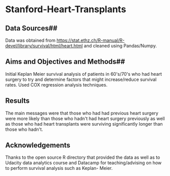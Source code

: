 # Stanford-Heart-Transplants #
## Data Sources##

Data was obtained from https://stat.ethz.ch/R-manual/R-devel/library/survival/html/heart.html and cleaned using Pandas/Numpy.

## Aims and Objectives and Methods##

Initial Keplan Meier survival analysis of patients in 60's/70's who had heart surgery to try and determine factors that might increase/reduce survival rates. Used COX regression analysis techniques.

## Results ##
The main messages were that those who had had previous heart surgery were more likely than those who hadn't had heart surgery previously as well as those who had heart transplants were surviving significantly longer than those who hadn't.

## Acknowledgements ##

Thanks to the open source R directory that provided the data as well as to Udacity data analytics course and Datacamp for teaching/advising on how to perform survival analysis such as Keplan- Meier. 
